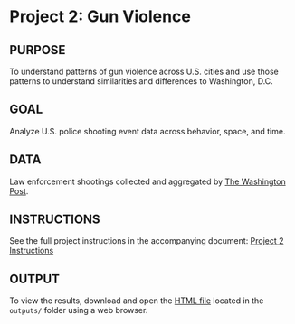 # Project 2: Gun Violence

## PURPOSE 
To understand patterns of gun violence across U.S. cities and use those patterns to understand similarities and differences to Washington, D.C.

## GOAL
Analyze U.S. police shooting event data across behavior, space, and time.

## DATA
Law enforcement shootings collected and aggregated by [The Washington Post](https://github.com/washingtonpost/data-police-shootings).

## INSTRUCTIONS
See the full project instructions in the accompanying document: [Project 2 Instructions](instructions/Project2_Instructions.pdf)

## OUTPUT
To view the results, download and open the [HTML file](outputs/Project2.html) located in the `outputs/` folder using a web browser.
